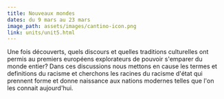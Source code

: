 ```yaml
---
title: Nouveaux mondes
dates: du 9 mars au 23 mars
image_path: assets/images/cantino-icon.png
link: units/unit5.html
---
```

Une fois découverts, quels discours et quelles traditions culturelles ont permis au premiers européens explorateurs de pouvoir s'emparer du monde entier? Dans ces discussions nous mettons en cause les termes et definitions du racisme et cherchons les racines du racisme d'état qui prennent forme et donne naissance aux nations modernes telles que l'on les connait aujourd'hui. 